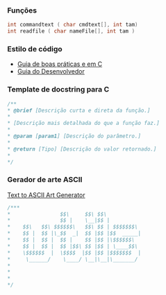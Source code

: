 ### Funções
```c
int commandtext ( char cmdtext[], int tam)
int readfile ( char nameFile[], int tam ) 
```

### Estilo de código 
- [Guia de boas práticas e em C](https://github.com/JoaoVitorDio/Boas-Praticas-C)
- [Guia do Desenvolvedor](https://wiki.multitheftauto.com/wiki/PT-BR/Guia_do_Desenvolvedor)

<!--
Guia de boas práticas e em C - Para padronizar com projetos em C.
Guia do Desenvolvedor - Pela familiaridade.
-->

<!--
"Todo projeto possui seu estilo de código, alguns com algumas práticas mais avançadas e outros praticamente sem nenhum padrão. Porém, o estilo de um código tem grande impacto em sua respectiva legibilidade. Sendo assim, é importante investir algumas horas do seu tempo para estudar um pouco sobre isso, além de realizar revisões de código sempre que possível, garantindo um código mais fácil de manter e evoluir." - github.com/JoaoVitorDio/Boas-Praticas-C
-->

### Template de docstring para C
 ```c
 /**
 * @brief [Descrição curta e direta da função.]
 *
 * [Descrição mais detalhada do que a função faz.]
 *
 * @param [param1] [Descrição do parâmetro.]
 *
 * @return [Tipo] [Descrição do valor retornado.]
 *
 */
```

### Gerador de arte ASCII
[Text to ASCII Art Generator](https://patorjk.com/software/taag/#p=testall&c=c&f=Graffiti&t=utils)
 ```c
/***
 *                $$\     $$\ $$\           
 *                $$ |    \__|$$ |          
 *    $$\   $$\ $$$$$$\   $$\ $$ | $$$$$$$\ 
 *    $$ |  $$ |\_$$  _|  $$ |$$ |$$  _____|
 *    $$ |  $$ |  $$ |    $$ |$$ |\$$$$$$\  
 *    $$ |  $$ |  $$ |$$\ $$ |$$ | \____$$\ 
 *    \$$$$$$  |  \$$$$  |$$ |$$ |$$$$$$$  |
 *     \______/    \____/ \__|\__|\_______/ 
 *                                          
 *                                          
 *                                          
 */
```